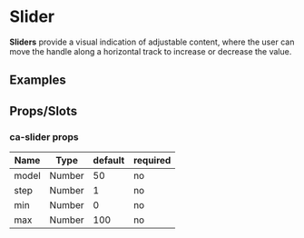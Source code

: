 
# Slider

**Sliders** provide a visual indication of adjustable content, where the user can move the handle along a horizontal track to increase or decrease the value.

## Examples

<CodeSnippet codePenId="bjexqz"></CodeSnippet>

## Props/Slots

### ca-slider props

| Name | Type | default | required |
| ------ | ----------- | ------ | -----|
| model   | Number  | 50 | no | 
| step   | Number  | 1 | no | 
| min   | Number  | 0 | no | 
| max   | Number  | 100 | no | 

